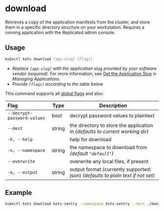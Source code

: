 # download

Retrieves a copy of the application manifests from the cluster, and store them in a specific directory structure on your workstation.
Requires a running application with the Replicated admin console.

## Usage
```bash
kubectl kots download [app-slug] [flags]
```

* _Replace `[app-slug]` with the application slug provided by your software vendor (required)._ For more information, see [Get the Application Slug](/vendor/vendor-portal-manage-app#slug) in _Managing Applications_.
* _Provide `[flags]` according to the table below_

This command supports all [global flags](kots-cli-global-flags) and also:


| Flag                 | Type | Description |
|:----------------------|------|-------------|
| `--decrypt-password-values` | bool | decrypt password values to plaintext |
| `--dest` | string | the directory to store the application in _(defaults to current working dir)_ |
| `-h, --help` | | help for download |
| `-n, --namespace` | string | the namespace to download from _(default `"default"`)_ |
| `--overwrite` | | overwrite any local files, if present |
| `-o, --output` | string | output format (currently supported: json) _(defaults to plain text if not set)_ |

## Example
```bash
kubectl kots download kots-sentry --namespace kots-sentry --dest ./manifests --overwrite
```
